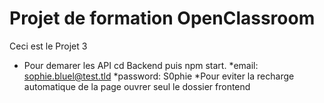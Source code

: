 # Projet de formation OpenClassroom
Ceci est le Projet 3
* Pour demarer les API cd Backend puis npm start.
*email: sophie.bluel@test.tld
*password: S0phie
*Pour eviter la recharge automatique de la page ouvrer seul le dossier frontend